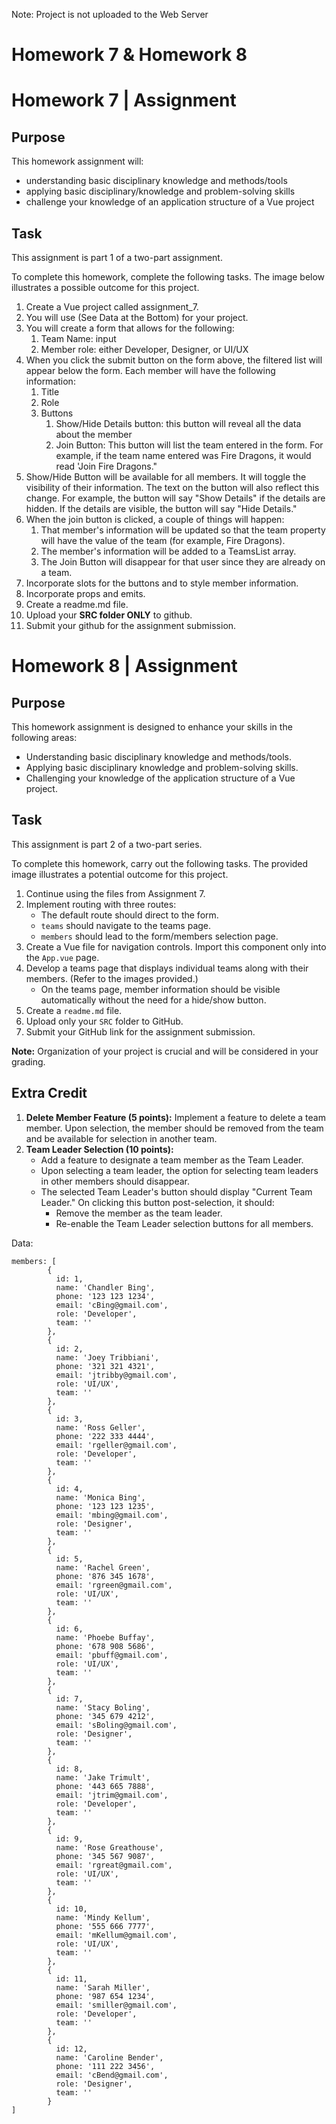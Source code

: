 Note: Project is not uploaded to the Web Server
# Homework 7 & Homework 8

# Homework 7 | Assignment

## Purpose

This homework assignment will:

- understanding basic disciplinary knowledge and methods/tools
- applying basic disciplinary/knowledge and problem-solving skills
- challenge your knowledge of an application structure of a Vue project

## Task

This assignment is part 1 of a two-part assignment.

To complete this homework, complete the following tasks. The image below illustrates a possible outcome for this project.

1. Create a Vue project called assignment_7.
2. You will use (See Data at the Bottom) for your project.
3. You will create a form that allows for the following:
   1. Team Name: input
   2. Member role: either Developer, Designer, or UI/UX
4. When you click the submit button on the form above, the filtered list will appear below the form. Each member will have the following information:
   1. Title
   2. Role
   3. Buttons
      1. Show/Hide Details button: this button will reveal all the data about the member
      2. Join Button: This button will list the team entered in the form. For example, if the team name entered was Fire Dragons, it would read 'Join Fire Dragons."
5. Show/Hide Button will be available for all members. It will toggle the visibility of their information. The text on the button will also reflect this change. For example, the button will say "Show Details" if the details are hidden. If the details are visible, the button will say "Hide Details."
6. When the join button is clicked, a couple of things will happen:
   1. That member's information will be updated so that the team property will have the value of the team (for example, Fire Dragons).
   2. The member's information will be added to a TeamsList array.
   3. The Join Button will disappear for that user since they are already on a team.
7. Incorporate slots for the buttons and to style member information.
8. Incorporate props and emits.
9. Create a readme.md file.
10. Upload your **SRC folder ONLY** to github.
11. Submit your github for the assignment submission.


# Homework 8 | Assignment

## Purpose
This homework assignment is designed to enhance your skills in the following areas:
- Understanding basic disciplinary knowledge and methods/tools.
- Applying basic disciplinary knowledge and problem-solving skills.
- Challenging your knowledge of the application structure of a Vue project.

## Task
This assignment is part 2 of a two-part series.

To complete this homework, carry out the following tasks. The provided image illustrates a potential outcome for this project.

1. Continue using the files from Assignment 7.
2. Implement routing with three routes:
   - The default route should direct to the form.
   - `teams` should navigate to the teams page.
   - `members` should lead to the form/members selection page.
3. Create a Vue file for navigation controls. Import this component only into the `App.vue` page.
4. Develop a teams page that displays individual teams along with their members. (Refer to the images provided.)
   - On the teams page, member information should be visible automatically without the need for a hide/show button.
5. Create a `readme.md` file.
6. Upload only your `SRC` folder to GitHub.
7. Submit your GitHub link for the assignment submission.

**Note:** Organization of your project is crucial and will be considered in your grading.

## Extra Credit
1. **Delete Member Feature (5 points):** Implement a feature to delete a team member. Upon selection, the member should be removed from the team and be available for selection in another team.
2. **Team Leader Selection (10 points):**
   - Add a feature to designate a team member as the Team Leader.
   - Upon selecting a team leader, the option for selecting team leaders in other members should disappear.
   - The selected Team Leader's button should display "Current Team Leader." On clicking this button post-selection, it should:
      - Remove the member as the team leader.
      - Re-enable the Team Leader selection buttons for all members.


Data:
```
members: [
        {
          id: 1,
          name: 'Chandler Bing',
          phone: '123 123 1234',
          email: 'cBing@gmail.com',
          role: 'Developer',
          team: ''
        },
        {
          id: 2,
          name: 'Joey Tribbiani',
          phone: '321 321 4321',
          email: 'jtribby@gmail.com',
          role: 'UI/UX',
          team: ''
        },
        {
          id: 3,
          name: 'Ross Geller',
          phone: '222 333 4444',
          email: 'rgeller@gmail.com',
          role: 'Developer',
          team: ''
        },
        {
          id: 4,
          name: 'Monica Bing',
          phone: '123 123 1235',
          email: 'mbing@gmail.com',
          role: 'Designer',
          team: ''
        },
        {
          id: 5,
          name: 'Rachel Green',
          phone: '876 345 1678',
          email: 'rgreen@gmail.com',
          role: 'UI/UX',
          team: ''
        },
        {
          id: 6,
          name: 'Phoebe Buffay',
          phone: '678 908 5686',
          email: 'pbuff@gmail.com',
          role: 'UI/UX',
          team: ''
        },
        {
          id: 7,
          name: 'Stacy Boling',
          phone: '345 679 4212',
          email: 'sBoling@gmail.com',
          role: 'Designer',
          team: ''
        },
        {
          id: 8,
          name: 'Jake Trimult',
          phone: '443 665 7888',
          email: 'jtrim@gmail.com',
          role: 'Developer',
          team: ''
        },
        {
          id: 9,
          name: 'Rose Greathouse',
          phone: '345 567 9087',
          email: 'rgreat@gmail.com',
          role: 'UI/UX',
          team: ''
        },
        {
          id: 10,
          name: 'Mindy Kellum',
          phone: '555 666 7777',
          email: 'mKellum@gmail.com',
          role: 'UI/UX',
          team: ''
        },
        {
          id: 11,
          name: 'Sarah Miller',
          phone: '987 654 1234',
          email: 'smiller@gmail.com',
          role: 'Developer',
          team: ''
        },
        {
          id: 12,
          name: 'Caroline Bender',
          phone: '111 222 3456',
          email: 'cBend@gmail.com',
          role: 'Designer',
          team: ''
        }
]
```

